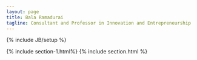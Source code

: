 ```yaml
---
layout: page
title: Bala Ramadurai
tagline: Consultant and Professor in Innovation and Entrepreneurship
---
```

{% include JB/setup %}

{% include section-1.html%}
{% include section.html %}
